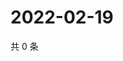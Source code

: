 # 2022-02-19

共 0 条

<!-- BEGIN WEIBO -->
<!-- 最后更新时间 Sat Feb 19 2022 14:14:09 GMT+0800 (China Standard Time) -->

<!-- END WEIBO -->
